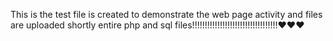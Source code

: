 This is the test file is created to demonstrate the web page activity and files are uploaded shortly entire php and sql files!!!!!!!!!!!!!!!!!!!!!!!!!!!!!!!!!!❤️❤️❤️ 

